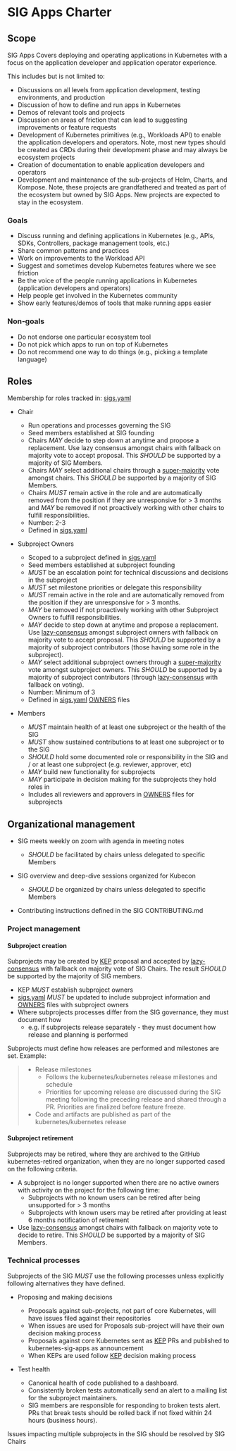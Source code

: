 # SIG Apps Charter

## Scope

SIG Apps Covers deploying and operating applications in Kubernetes with a focus on the application developer and application operator experience.

This includes but is not limited to:

* Discussions on all levels from application development, testing environments, and production
* Discussion of how to define and run apps in Kubernetes
* Demos of relevant tools and projects
* Discussion on areas of friction that can lead to suggesting improvements or feature requests
* Development of Kubernetes primitives (e.g., Workloads API) to enable the application developers and operators. Note, most new types should be created as CRDs during their development phase and may always be ecosystem projects
* Creation of documentation to enable application developers and operators
* Development and maintenance of the sub-projects of Helm, Charts, and Kompose. Note, these projects are grandfathered and treated as part of the ecosystem but owned by SIG Apps. New projects are expected to stay in the ecosystem.

### Goals

* Discuss running and defining applications in Kubernetes (e.g., APIs, SDKs, Controllers, package management tools, etc.)
* Share common patterns and practices
* Work on improvements to the Workload API
* Suggest and sometimes develop Kubernetes features where we see friction
* Be the voice of the people running applications in Kubernetes (application developers and operators)
* Help people get involved in the Kubernetes community
* Show early features/demos of tools that make running apps easier

### Non-goals

* Do not endorse one particular ecosystem tool
* Do not pick which apps to run on top of Kubernetes
* Do not recommend one way to do things (e.g., picking a template language)

## Roles

Membership for roles tracked in: [sigs.yaml]

- Chair
  - Run operations and processes governing the SIG
  - Seed members established at SIG founding
  - Chairs *MAY* decide to step down at anytime and propose a replacement.  Use lazy consensus amongst
    chairs with fallback on majority vote to accept proposal.  This *SHOULD* be supported by a majority of
    SIG Members.
  - Chairs *MAY* select additional chairs through a [super-majority] vote amongst chairs.  This
    *SHOULD* be supported by a majority of SIG Members.
  - Chairs *MUST* remain active in the role and are automatically removed from the position if they are
    unresponsive for > 3 months and *MAY* be removed if not proactively working with other chairs to fulfill
    responsibilities.
  - Number: 2-3
  - Defined in [sigs.yaml]

- Subproject Owners
  - Scoped to a subproject defined in [sigs.yaml]
  - Seed members established at subproject founding
  - *MUST* be an escalation point for technical discussions and decisions in the subproject
  - *MUST* set milestone priorities or delegate this responsibility
  - *MUST* remain active in the role and are automatically removed from the position if they are unresponsive
    for > 3 months.
  - *MAY* be removed if not proactively working with other Subproject Owners to fulfill responsibilities.
  - *MAY* decide to step down at anytime and propose a replacement.  Use [lazy-consensus] amongst subproject owners
    with fallback on majority vote to accept proposal.  This *SHOULD* be supported by a majority of subproject
    contributors (those having some role in the subproject).
  - *MAY* select additional subproject owners through a [super-majority] vote amongst subproject owners.  This
    *SHOULD* be supported by a majority of subproject contributors (through [lazy-consensus] with fallback on voting).
  - Number: Minimum of 3
  - Defined in [sigs.yaml] [OWNERS] files

- Members
  - *MUST* maintain health of at least one subproject or the health of the SIG
  - *MUST* show sustained contributions to at least one subproject or to the SIG
  - *SHOULD* hold some documented role or responsibility in the SIG and / or at least one subproject
    (e.g. reviewer, approver, etc)
  - *MAY* build new functionality for subprojects
  - *MAY* participate in decision making for the subprojects they hold roles in
  - Includes all reviewers and approvers in [OWNERS] files for subprojects

## Organizational management

- SIG meets weekly on zoom with agenda in meeting notes
  - *SHOULD* be facilitated by chairs unless delegated to specific Members
- SIG overview and deep-dive sessions organized for Kubecon
  - *SHOULD* be organized by chairs unless delegated to specific Members

- Contributing instructions defined in the SIG CONTRIBUTING.md

### Project management

#### Subproject creation

Subprojects may be created by [KEP] proposal and accepted by [lazy-consensus] with fallback on majority vote of
SIG Chairs.  The result *SHOULD* be supported by the majority of SIG members.
  - KEP *MUST* establish subproject owners
  - [sigs.yaml] *MUST* be updated to include subproject information and [OWNERS] files with subproject owners
  - Where subprojects processes differ from the SIG governance, they must document how
    - e.g. if subprojects release separately - they must document how release and planning is performed

Subprojects must define how releases are performed and milestones are set.  Example:

> - Release milestones
>   - Follows the kubernetes/kubernetes release milestones and schedule
>   - Priorities for upcoming release are discussed during the SIG meeting following the preceding release and
>     shared through a PR.  Priorities are finalized before feature freeze.
> - Code and artifacts are published as part of the kubernetes/kubernetes release

#### Subproject retirement

Subprojects may be retired, where they are archived to the GitHub kubernetes-retired organization, when they are
no longer supported cased on the following criteria.

- A subproject is no longer supported when there are no active owners with activity on the project for the following time:
  - Subprojects with no known users can be retired after being unsupported for > 3 months
  - Subprojects with known users may be retired after providing at least 6 months notification of retirement
- Use [lazy-consensus] amongst chairs with fallback on majority vote to decide to retire.  This *SHOULD* be
  supported by a majority of SIG Members.

### Technical processes

Subprojects of the SIG *MUST* use the following processes unless explicitly following alternatives
they have defined.

- Proposing and making decisions
  - Proposals against sub-projects, not part of core Kubernetes, will have issues filed against their repositories
  - When issues are used for Proposals sub-project will have their own decision making process
  - Proposals against core Kubernetes sent as [KEP] PRs and published to kubernetes-sig-apps as announcement
  - When KEPs are used follow [KEP] decision making process

- Test health
  - Canonical health of code published to a dashboard.
  - Consistently broken tests automatically send an alert to a mailing list for the subproject maintainers.
  - SIG members are responsible for responding to broken tests alert.  PRs that break tests should be rolled back
    if not fixed within 24 hours (business hours).

Issues impacting multiple subprojects in the SIG should be resolved by SIG Chairs

[lazy-consensus]: http://communitymgt.wikia.com/wiki/Lazy_consensus
[super-majority]: https://en.wikipedia.org/wiki/Supermajority#Two-thirds_vote
[KEP]: https://github.com/kubernetes/community/blob/master/keps/0000-kep-template.md
[sigs.yaml]: https://github.com/kubernetes/community/blob/master/sigs.yaml#L1454
[OWNERS]: contributors/devel/owners.md



